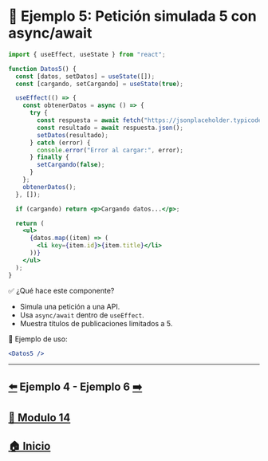 # 🧪 Ejemplo 5: Petición simulada 5 con async/await

```jsx
import { useEffect, useState } from "react";

function Datos5() {
  const [datos, setDatos] = useState([]);
  const [cargando, setCargando] = useState(true);

  useEffect(() => {
    const obtenerDatos = async () => {
      try {
        const respuesta = await fetch("https://jsonplaceholder.typicode.com/posts?_limit=5");
        const resultado = await respuesta.json();
        setDatos(resultado);
      } catch (error) {
        console.error("Error al cargar:", error);
      } finally {
        setCargando(false);
      }
    };
    obtenerDatos();
  }, []);

  if (cargando) return <p>Cargando datos...</p>;

  return (
    <ul>
      {datos.map((item) => (
        <li key={item.id}>{item.title}</li>
      ))}
    </ul>
  );
}
```

✅ ¿Qué hace este componente?

* Simula una petición a una API.
* Usa `async/await` dentro de `useEffect`.
* Muestra títulos de publicaciones limitados a 5.

📌 Ejemplo de uso:

```jsx
<Datos5 />
```
---

## [⬅️](../Ejemplos/Ejemplo_4.md) Ejemplo 4 - Ejemplo 6 [➡️](../Ejemplos/Ejemplo_6.md) 
## [📄 Modulo 14](../Modulo_14.md)
## [🏠 Inicio](../../README.md)

